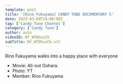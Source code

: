 ```yaml
---
template: post
title: '[Rino Fukuyama] CANDY TUNE DOCUMENTARY 5'
date: 2023-03-09T14:00:08Z
tag: ['Candy Tune Channel']
category: ['Candy Tune']
author: auto 
videoID: Nf_WTDhxzCk
subTitle: Nf_WTDhxzCk.vtt
---
```

Rino Fukuyama walks into a happy place with everyone

- Movie: All-out Gohara.
- Photo: YT
- Member: Rino Fukuyama
